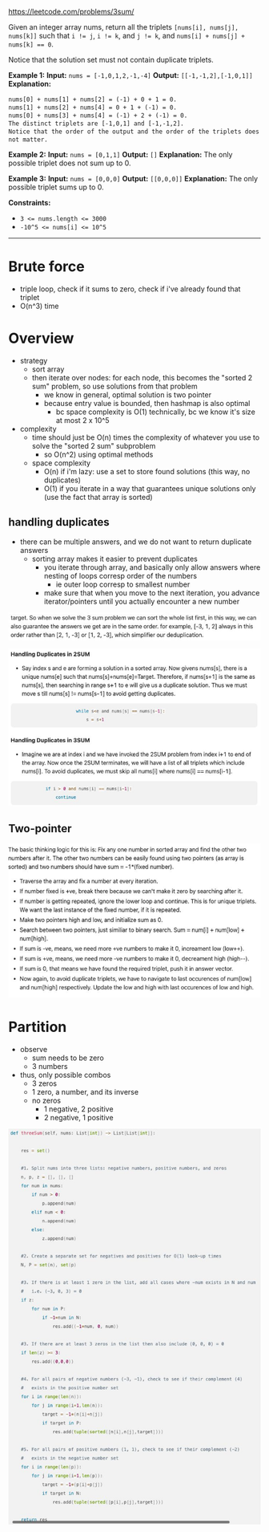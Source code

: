 https://leetcode.com/problems/3sum/

Given an integer array nums, return all the triplets `[nums[i], nums[j], nums[k]]` such that `i != j`, `i != k`, and `j != k`, and `nums[i] + nums[j] + nums[k] == 0`.

Notice that the solution set must not contain duplicate triplets.



**Example 1:**
**Input:** `nums = [-1,0,1,2,-1,-4]`
**Output:** `[[-1,-1,2],[-1,0,1]]`
**Explanation:** 
```
nums[0] + nums[1] + nums[2] = (-1) + 0 + 1 = 0.
nums[1] + nums[2] + nums[4] = 0 + 1 + (-1) = 0.
nums[0] + nums[3] + nums[4] = (-1) + 2 + (-1) = 0.
The distinct triplets are [-1,0,1] and [-1,-1,2].
Notice that the order of the output and the order of the triplets does not matter.
```

**Example 2:**
**Input:** `nums = [0,1,1]`
**Output:** `[]`
**Explanation:** The only possible triplet does not sum up to 0.

**Example 3:**
**Input:** `nums = [0,0,0]`
**Output:** `[[0,0,0]]`
**Explanation:** The only possible triplet sums up to 0.

**Constraints:**
- `3 <= nums.length <= 3000`
- `-10^5 <= nums[i] <= 10^5`

---



# Brute force
- triple loop, check if it sums to zero, check if i've already found that triplet
- O(n^3) time


# Overview
- strategy
	- sort array
	- then iterate over nodes: for each node, this becomes the "sorted 2 sum" problem, so use solutions from that problem
		- we know in general, optimal solution is two pointer
		- because entry value is bounded, then hashmap is also optimal
			- bc space complexity is O(1) technically, bc we know it's size at most 2 x 10^5
- complexity
	- time should just be O(n) times the complexity of whatever you use to solve the "sorted 2 sum" subproblem
		- so O(n^2) using optimal methods
	- space complexity
		- O(n) if i'm lazy: use a set to store found solutions (this way, no duplicates)
		- O(1) if you iterate in a way that guarantees unique solutions only (use the fact that array is sorted)

## handling duplicates

- there can be multiple answers, and we do not want to return duplicate answers
	- sorting array makes it easier to prevent duplicates
		- you iterate through array, and basically only allow answers where nesting of loops corresp order of the numbers
			- ie outer loop corresp to smallest number
		- make sure that when you move to the next iteration, you advance iterator/pointers until you actually encounter a new number

![](../../!assets/attachments/Pasted%20image%2020240226000946.png)

![](../../!assets/attachments/Pasted%20image%2020240226001953.png)





## Two-pointer

![](../../!assets/attachments/Pasted%20image%2020240225233600.png)






# Partition
- observe
	- sum needs to be zero
	- 3 numbers
- thus, only possible combos
	- 3 zeros
	- 1 zero, a number, and its inverse
	- no zeros
		- 1 negative, 2 positive
		- 2 negative, 1 positive


![](../../!assets/attachments/Pasted%20image%2020240226000724.png)